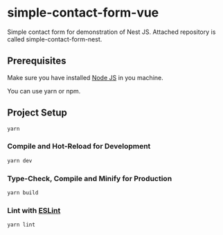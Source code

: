 # simple-contact-form-vue

Simple contact form for demonstration of Nest JS. Attached repository is called simple-contact-form-nest. 

## Prerequisites

Make sure you have installed [Node JS](https://nodejs.org/) in you machine.

You can use yarn or npm.

## Project Setup

```sh
yarn
```

### Compile and Hot-Reload for Development

```sh
yarn dev
```

### Type-Check, Compile and Minify for Production

```sh
yarn build
```

### Lint with [ESLint](https://eslint.org/)

```sh
yarn lint
```
